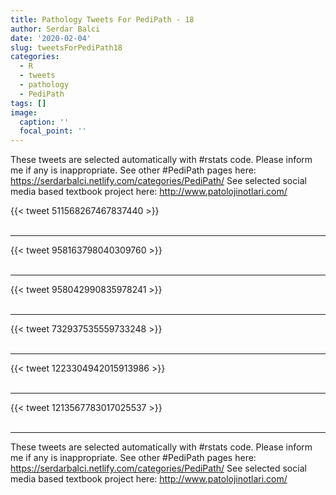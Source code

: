 ```yaml
---
title: Pathology Tweets For PediPath - 18
author: Serdar Balci
date: '2020-02-04'
slug: tweetsForPediPath18
categories:
  - R
  - tweets
  - pathology
  - PediPath
tags: []
image:
  caption: ''
  focal_point: ''
---
```



These tweets are selected automatically with #rstats code. Please inform me if any is inappropriate.
See other #PediPath pages here: https://serdarbalci.netlify.com/categories/PediPath/ 
See selected social media based textbook project here: http://www.patolojinotlari.com/

{{< tweet 511568267467837440 >}}
<br>
<br>
<hr>
{{< tweet 958163798040309760 >}}
<br>
<br>
<hr>
{{< tweet 958042990835978241 >}}
<br>
<br>
<hr>
{{< tweet 732937535559733248 >}}
<br>
<br>
<hr>
{{< tweet 1223304942015913986 >}}
<br>
<br>
<hr>
{{< tweet 1213567783017025537 >}}
<br>
<br>
<hr>


These tweets are selected automatically with #rstats code. Please inform me if any is inappropriate.
See other #PediPath pages here: https://serdarbalci.netlify.com/categories/PediPath/ 
See selected social media based textbook project here: http://www.patolojinotlari.com/

